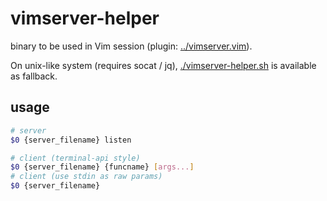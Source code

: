 # vimserver-helper
binary to be used in Vim session (plugin: [../vimserver.vim](../vimserver.vim)).

On unix-like system (requires socat / jq), [./vimserver-helper.sh](./vimserver-helper.sh)
is available as fallback.

## usage
```sh
# server
$0 {server_filename} listen

# client (terminal-api style)
$0 {server_filename} {funcname} [args...]
# client (use stdin as raw params)
$0 {server_filename}
```

